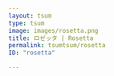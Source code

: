 ```yaml
---
layout: tsum
type: tsum
image: images/rosetta.png
title: ロゼッタ | Rosetta
permalink: tsumtsum/rosetta
ID: "rosetta"

---
```


